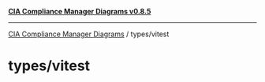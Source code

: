 [**CIA Compliance Manager Diagrams v0.8.5**](../../README.md)

***

[CIA Compliance Manager Diagrams](../../modules.md) / types/vitest

# types/vitest
